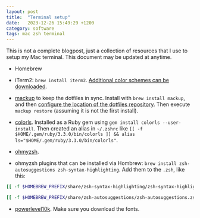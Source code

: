 ```yaml
---
layout: post
title:  "Terminal setup"
date:   2023-12-26 15:49:29 +1200
category: software
tags: mac zsh terminal
---
```


This is not a complete blogpost, just a collection of resources that I use
to setup my Mac terminal. This document may be updated at anytime.

* Homebrew

* iTerm2: `brew install iterm2`. [Additional color schemes can be downloaded](https://iterm2colorschemes.com).

* [mackup](https://github.com/lra/mackup) to keep the dotfiles in sync. Install with `brew install mackup`, and then [configure the location of the dotfiles repository](https://github.com/lra/mackup/blob/master/doc/README.md). Then execute `mackup restore` (assuming it is not the first install).

* [colorls](https://github.com/athityakumar/colorls). Installed as a Ruby gem using `gem install colorls --user-install`. Then created an alias in `~/.zshrc` like `[[ -f $HOME/.gem/ruby/3.3.0/bin/colorls ]] && alias ls="$HOME/.gem/ruby/3.3.0/bin/colorls"`.

* [ohmyzsh](https://ohmyz.sh).

* ohmyzsh plugins that can be installed via Hombrew: `brew install zsh-autosuggestions zsh-syntax-highlighting`. Add them to the `.zsh`, like this:

```zsh
[[ -f $HOMEBREW_PREFIX/share/zsh-syntax-highlighting/zsh-syntax-highlighting.zsh ]] && source $HOMEBREW_PREFIX/share/zsh-syntax-highlighting/zsh-syntax-highlighting.zsh

[[ -f $HOMEBREW_PREFIX/share/zsh-autosuggestions/zsh-autosuggestions.zsh ]] && source $HOMEBREW_PREFIX/share/zsh-autosuggestions/zsh-autosuggestions.zsh
```

* [powerlevel10k](https://github.com/romkatv/powerlevel10k). Make sure you download the fonts.

